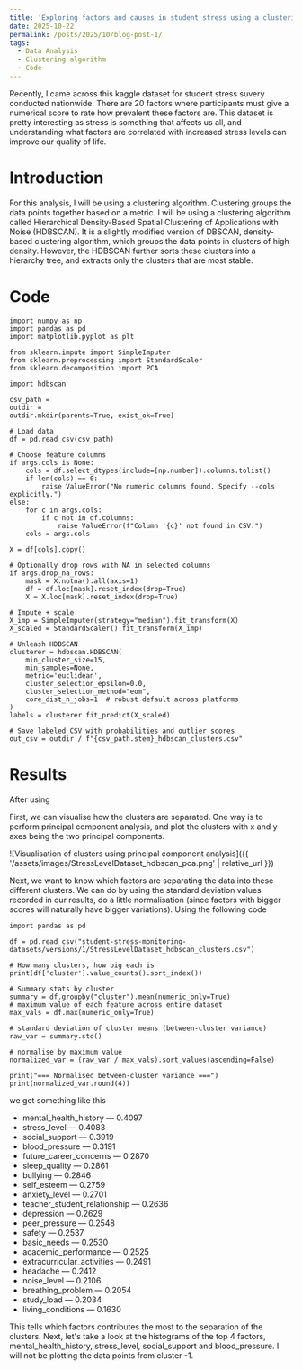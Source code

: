 ```yaml
---
title: 'Exploring factors and causes in student stress using a clustering algorithm'
date: 2025-10-22
permalink: /posts/2025/10/blog-post-1/
tags:
  - Data Analysis
  - Clustering algorithm
  - Code
---
```


Recently, I came across this kaggle dataset for student stress suvery conducted nationwide. There are 20 factors where participants must give a numerical score to rate how prevalent these factors are. This dataset is pretty interesting as stress is something that affects us all, and understanding what factors are correlated with increased stress levels can improve our quality of life.

# Introduction

For this analysis, I will be using a clustering algorithm. Clustering groups the data points together based on a metric. I will be using a clustering algorithm called Hierarchical Density-Based Spatial Clustering of Applications with Noise (HDBSCAN). It is a slightly modified version of DBSCAN, density-based clustering algorithm, which groups the data points in clusters of high density. However, the HDBSCAN further sorts these clusters into a hierarchy tree, and extracts only the clusters that are most stable.


# Code

```
import numpy as np
import pandas as pd
import matplotlib.pyplot as plt

from sklearn.impute import SimpleImputer
from sklearn.preprocessing import StandardScaler
from sklearn.decomposition import PCA

import hdbscan

csv_path = 
outdir = 
outdir.mkdir(parents=True, exist_ok=True)

# Load data
df = pd.read_csv(csv_path)

# Choose feature columns
if args.cols is None:
    cols = df.select_dtypes(include=[np.number]).columns.tolist()
    if len(cols) == 0:
        raise ValueError("No numeric columns found. Specify --cols explicitly.")
else:
    for c in args.cols:
        if c not in df.columns:
            raise ValueError(f"Column '{c}' not found in CSV.")
    cols = args.cols

X = df[cols].copy()

# Optionally drop rows with NA in selected columns
if args.drop_na_rows:
    mask = X.notna().all(axis=1)
    df = df.loc[mask].reset_index(drop=True)
    X = X.loc[mask].reset_index(drop=True)

# Impute + scale
X_imp = SimpleImputer(strategy="median").fit_transform(X)
X_scaled = StandardScaler().fit_transform(X_imp)

# Unleash HDBSCAN
clusterer = hdbscan.HDBSCAN(
    min_cluster_size=15,
    min_samples=None,
    metric='euclidean',
    cluster_selection_epsilon=0.0,
    cluster_selection_method="eom",
    core_dist_n_jobs=1  # robust default across platforms
)
labels = clusterer.fit_predict(X_scaled)

# Save labeled CSV with probabilities and outlier scores
out_csv = outdir / f"{csv_path.stem}_hdbscan_clusters.csv"
```

# Results

After using 

First, we can visualise how the clusters are separated. One way is to perform principal component analysis, and plot the clusters with x and y axes being the two principal components.

![Visualisation of clusters using principal component analysis]({{ '/assets/images/StressLevelDataset_hdbscan_pca.png' | relative_url }})


Next, we want to know which factors are separating the data into these different clusters. We can do by using the standard deviation values recorded in our results, do a little normalisation (since factors with bigger scores will naturally have bigger variations). Using the following code

```
import pandas as pd

df = pd.read_csv("student-stress-monitoring-datasets/versions/1/StressLevelDataset_hdbscan_clusters.csv")

# How many clusters, how big each is
print(df['cluster'].value_counts().sort_index())

# Summary stats by cluster
summary = df.groupby("cluster").mean(numeric_only=True)
# maximum value of each feature across entire dataset
max_vals = df.max(numeric_only=True)

# standard deviation of cluster means (between-cluster variance)
raw_var = summary.std()

# normalise by maximum value
normalized_var = (raw_var / max_vals).sort_values(ascending=False)

print("=== Normalised between-cluster variance ===")
print(normalized_var.round(4))
```

we get something like this

- mental_health_history — 0.4097
- stress_level — 0.4083
- social_support — 0.3919
- blood_pressure — 0.3191
- future_career_concerns — 0.2870
- sleep_quality — 0.2861
- bullying — 0.2846
- self_esteem — 0.2759
- anxiety_level — 0.2701
- teacher_student_relationship — 0.2636
- depression — 0.2629
- peer_pressure — 0.2548
- safety — 0.2537
- basic_needs — 0.2530
- academic_performance — 0.2525
- extracurricular_activities — 0.2491
- headache — 0.2412
- noise_level — 0.2106
- breathing_problem — 0.2054
- study_load — 0.2034
- living_conditions — 0.1630

This tells which factors contributes the most to the separation of the clusters. Next, let's take a look at the histograms of the top 4 factors, mental_health_history, stress_level, social_support and blood_pressure. I will not be plotting the data points from cluster -1. 